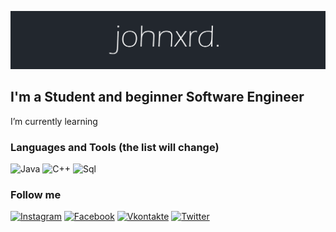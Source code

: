 [![Header](https://github.com/johnxrd/johnxrd/blob/main/assets/banner.png)](https://github.com/johnxrd)

## I'm a Student and beginner Software Engineer

I’m currently learning

### Languages and Tools (the list will change)
![Java](https://img.shields.io/badge/-Java-22272e?style=for-the-badge&logo=java&logoColor=EC6B09)
![C++](https://img.shields.io/badge/-C++-22272e?style=for-the-badge&logo=c%2b%2b&logoColor=214ece)
![Sql](https://img.shields.io/badge/-Sql-22272e?style=for-the-badge&logo=mysql&logoColor=00608a)

### Follow me
[![Instagram](https://img.shields.io/badge/-instagram-22272e?style=for-the-badge&logo=instagram&logoColor=c81f5b)](https://www.instagram.com/ionu.cb/)
[![Facebook](https://img.shields.io/badge/-facebook-22272e?style=for-the-badge&logo=facebook&logoColor=1773ea)](https://www.facebook.com/ion.ceb0tari)
[![Vkontakte](https://img.shields.io/badge/-Vkontakte-22272e?style=for-the-badge&logo=vk&logoColor=0173f7)](https://vk.com/welyns)
[![Twitter](https://img.shields.io/badge/-twitter-22272e?style=for-the-badge&logo=twitter&logoColor=3eb5ec)](https://twitter.com/j0hnxrd)
